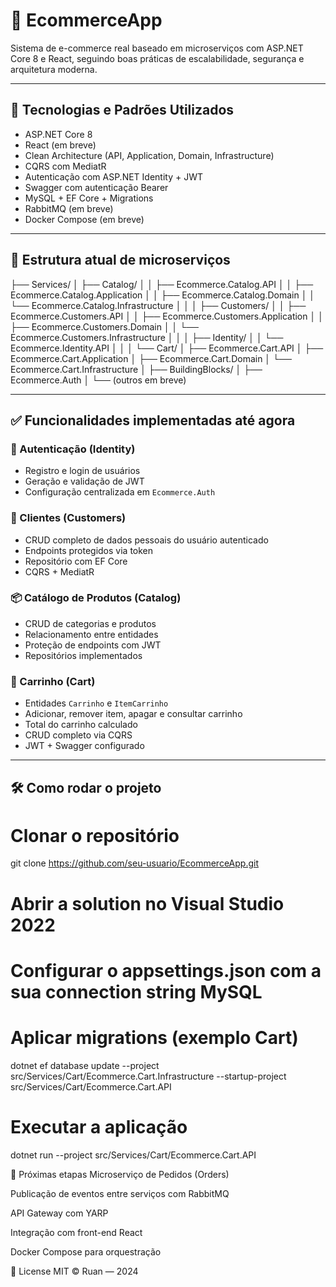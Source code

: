 # 🛒 EcommerceApp

Sistema de e-commerce real baseado em microserviços com ASP.NET Core 8 e React, seguindo boas práticas de escalabilidade, segurança e arquitetura moderna.

---

## 🔧 Tecnologias e Padrões Utilizados

- ASP.NET Core 8
- React (em breve)
- Clean Architecture (API, Application, Domain, Infrastructure)
- CQRS com MediatR
- Autenticação com ASP.NET Identity + JWT
- Swagger com autenticação Bearer
- MySQL + EF Core + Migrations
- RabbitMQ (em breve)
- Docker Compose (em breve)

---

## 🧱 Estrutura atual de microserviços

├── Services/
│ ├── Catalog/
│ │ ├── Ecommerce.Catalog.API
│ │ ├── Ecommerce.Catalog.Application
│ │ ├── Ecommerce.Catalog.Domain
│ │ └── Ecommerce.Catalog.Infrastructure
│ │
│ ├── Customers/
│ │ ├── Ecommerce.Customers.API
│ │ ├── Ecommerce.Customers.Application
│ │ ├── Ecommerce.Customers.Domain
│ │ └── Ecommerce.Customers.Infrastructure
│ │
│ ├── Identity/
│ │ └── Ecommerce.Identity.API
│ │
│ └── Cart/
│ ├── Ecommerce.Cart.API
│ ├── Ecommerce.Cart.Application
│ ├── Ecommerce.Cart.Domain
│ └── Ecommerce.Cart.Infrastructure
│
├── BuildingBlocks/
│ ├── Ecommerce.Auth
│ └── (outros em breve)


---

## ✅ Funcionalidades implementadas até agora

### 🔐 Autenticação (Identity)
- Registro e login de usuários
- Geração e validação de JWT
- Configuração centralizada em `Ecommerce.Auth`

### 👤 Clientes (Customers)
- CRUD completo de dados pessoais do usuário autenticado
- Endpoints protegidos via token
- Repositório com EF Core
- CQRS + MediatR

### 📦 Catálogo de Produtos (Catalog)
- CRUD de categorias e produtos
- Relacionamento entre entidades
- Proteção de endpoints com JWT
- Repositórios implementados

### 🛒 Carrinho (Cart)
- Entidades `Carrinho` e `ItemCarrinho`
- Adicionar, remover item, apagar e consultar carrinho
- Total do carrinho calculado
- CRUD completo via CQRS
- JWT + Swagger configurado

---

## 🛠️ Como rodar o projeto

# Clonar o repositório
git clone https://github.com/seu-usuario/EcommerceApp.git

# Abrir a solution no Visual Studio 2022

# Configurar o appsettings.json com a sua connection string MySQL

# Aplicar migrations (exemplo Cart)
dotnet ef database update --project src/Services/Cart/Ecommerce.Cart.Infrastructure --startup-project src/Services/Cart/Ecommerce.Cart.API

# Executar a aplicação
dotnet run --project src/Services/Cart/Ecommerce.Cart.API

📌 Próximas etapas
 Microserviço de Pedidos (Orders)

 Publicação de eventos entre serviços com RabbitMQ

 API Gateway com YARP

 Integração com front-end React

 Docker Compose para orquestração

📁 License
MIT © Ruan — 2024
